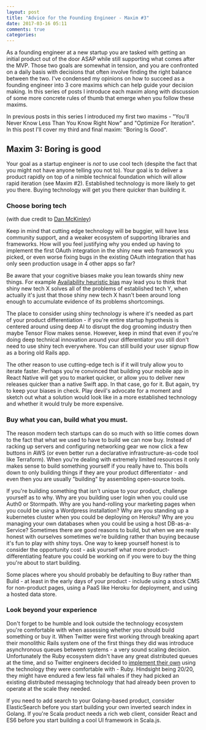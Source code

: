 ```yaml
---
layout: post
title: "Advice for the Founding Engineer - Maxim #3"
date: 2017-03-16 05:11
comments: true
categories: 
---
```


As a founding engineer at a new startup you are tasked with getting an initial product out of the door ASAP while still supporting what comes after the MVP. Those two goals are somewhat in tension, and you are confronted on a daily basis with decisions that often involve finding the right balance between the two. I've condensed my opinions on how to succeed as a founding engineer into 3 core maxims which can help guide your decision making. In this series of posts I introduce each maxim along with discussion of some more concrete rules of thumb that emerge when you follow these maxims.

In previous posts in this series I introduced my first two maxims - "You'll Never Know Less Than You Know Right Now" and "Optimize For Iteration". In this post I'll cover my third and final maxim: "Boring Is Good". 

## Maxim 3: Boring is good
Your goal as a startup engineer is *not* to use cool tech (despite the fact that you might not have anyone telling you not to). Your goal is to deliver a product rapidly on top of a nimble technical foundation which will allow rapid iteration (see Maxim #2). Established technology is more likely to get you there. Buying technology will get you there quicker than building it. 


### Choose boring tech
(with due credit to [Dan McKinley](http://mcfunley.com/choose-boring-technology))

Keep in mind that cutting edge technology will be buggier, will have less community support, and a weaker ecosystem of supporting libraries and frameworks. How will you feel justifying why you ended up having to implement the first OAuth integration in the shiny new web framework you picked, or even worse fixing bugs in the existing OAuth integration that has only seen production usage in 4 other apps so far? 

Be aware that your cognitive biases make you lean towards shiny new things. For example [Availability heuristic bias](https://en.wikipedia.org/wiki/Availability_heuristic) may lead you to think that shiny new tech X solves all of the problems of established tech Y, when actually it's just that those shiny new tech X hasn't been around long enough to accumulate evidence of its problems shortcomings.

The place to consider using shiny technology is where it's needed as part of your product differentiation - if you're entire startup hypothesis is centered around using deep AI to disrupt the dog grooming industry then maybe Tensor Flow makes sense. However, keep in mind that even if you're doing deep technical innovation around your differentiator you still don't need to use shiny tech everywhere. You can still build your user signup flow as a boring old Rails app.

The other reason to use cutting-edge tech is if it will truly allow you to iterate faster. Perhaps you're convinced that building your mobile app in React Native will get you to market quicker, or allow you to deliver new releases quicker than a native Swift app. In that case, go for it. But again, try to keep your biases in check. Play devil's advocate for a moment and sketch out what a solution would look like in a more established technology and whether it would truly be more expensive.

### Buy what you can, build what you must.
The reason modern tech startups can do so much with so little comes down to the fact that what we used to have to build we can now buy. Instead of racking up servers and configuring networking gear we now click a few buttons in AWS (or even better run a declarative infrastructure-as-code tool like Terraform). When you're dealing with extremely limited resources it only makes sense to build something yourself if you really have to. This boils down to only building things if they are your product differentiator - and even then you are usually "building" by assembling open-source tools. 

If you're building something that isn't unique to your product, challenge yourself as to why. Why are you building user login when you could use Auth0 or Stormpath. Why are you hand-rolling your marketing pages when you could be using a Wordpress installation? Why are you standing up a kubernetes cluster when you could be deploying on Heroku? Why are you managing your own databases when you could be using a host DB-as-a-Service? Sometimes there are good reasons to build, but when we are really honest with ourselves sometimes we're building rather than buying because it's fun to play with shiny toys. One way to keep yourself honest is to consider the opportunity cost - ask yourself what more product-differentiating feature you could be working on if you were to buy the thing you're about to start building.

Some places where you should probably be defaulting to Buy rather than Build - at least in the early days of your product - include using a stock CMS for non-product pages, using a PaaS like Heroku for deployment, and using a hosted data store.

### Look beyond your experience
Don't forget to be humble and look outside the technology ecosystem you're comfortable with when assessing whether you should build something or buy it. When Twitter were first working through breaking apart their monolithic Rails system one of the first things they did was introduce asynchronous queues between systems - a very sound scaling decision. Unfortunately the Ruby ecosystem didn't have any great distributed queues at the time, and so Twitter engineers decided to [implement their own](https://github.com/starling/starling) using the technology they were comfortable with - Ruby. Hindsight being 20/20, they might have endured a few less fail whales if they had picked an existing distributed messaging technology that had already been proven to operate at the scale they needed.

If you need to add search to your Golang-based product, consider ElasticSearch before you start building your own inverted search index in Golang. If you're Scala product needs a rich web client, consider React and ES6 before you start building a cool UI framework in Scala.js.
